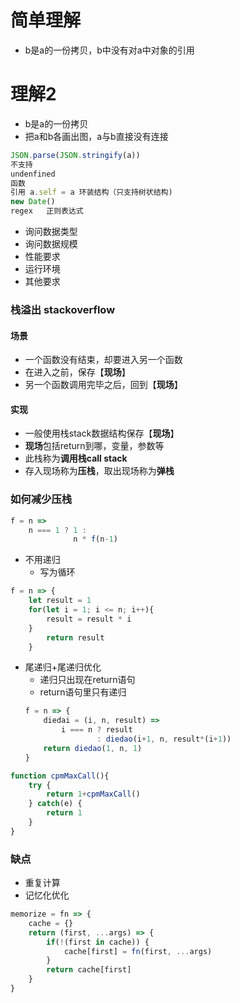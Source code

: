 # 简单理解
-   b是a的一份拷贝，b中没有对a中对象的引用

# 理解2
-   b是a的一份拷贝
-   把a和b各画出图，a与b直接没有连接

```js
JSON.parse(JSON.stringify(a))
不支持
undenfined 
函数
引用 a.self = a 环装结构（只支持树状结构)
new Date()
regex   正则表达式
```

-   询问数据类型
-   询问数据规模
-   性能要求
-   运行环境
-   其他要求

###   栈溢出 stackoverflow
####    场景
-   一个函数没有结束，却要进入另一个函数
-   在进入之前，保存【**现场**】
-   另一个函数调用完毕之后，回到【**现场**】
####    实现
-   一般使用栈stack数据结构保存【**现场**】
-   **现场**包括return到哪，变量，参数等
-   此栈称为**调用栈call stack**
-   存入现场称为**压栈**，取出现场称为**弹栈**

### 如何减少压栈
```js
f = n =>
    n === 1 ? 1 :
              n * f(n-1)
```
-   不用递归
    -   写为循环
```js
f = n => {
    let result = 1
    for(let i = 1; i <= n; i++){
        result = result * i
    }
        return result
    }
```
-   尾递归+尾递归优化
    -   递归只出现在return语句
    -   return语句里只有递归
    ```js
    f = n => {
        diedai = (i, n, result) => 
            i === n ? result
                    : diedao(i+1, n, result*(i+1))
        return diedao(1, n, 1)
    }
    ```


```js
function cpmMaxCall(){
    try {
        return 1+cpmMaxCall()
    } catch(e) {
        return 1
    }
}
```

### 缺点
-   重复计算
-   记忆化优化
```js
memorize = fn => {
    cache = {}
    return (first, ...args) => {
        if(!(first in cache)) {
            cache[first] = fn(first, ...args)
        }
        return cache[first]
    }
}
```